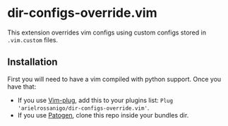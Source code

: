 dir-configs-override.vim
========================

This extension overrides vim configs using custom configs stored in ``.vim.custom`` files. 

Installation
------------

First you will need to have a vim compiled with python support. Once you have that:

* If you use [Vim-plug](https://github.com/junegunn/vim-plug), add this to your plugins list: ``Plug 'arielrossanigo/dir-configs-override.vim'``.
* If you use [Patogen](https://github.com/tpope/vim-pathogen), clone this repo inside your bundles dir.

